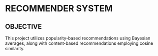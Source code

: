 # RECOMMENDER SYSTEM

## OBJECTIVE
This project utilizes popularity-based recommendations using Bayesian averages, along with content-based recommendations employing cosine similarity.
